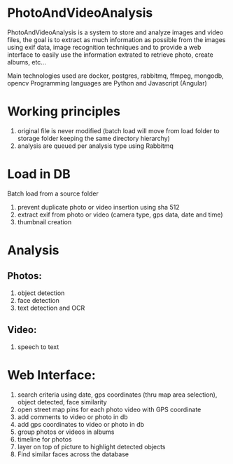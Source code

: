 # PhotoAndVideoAnalysis
PhotoAndVideoAnalysis is a system to store and analyze images and video files, the goal is to extract as much information as possible from the images using exif data, image recognition techniques and to provide a web interface to easily use the information extrated to retrieve photo, create albums, etc...

Main technologies used are docker, postgres, rabbitmq, ffmpeg, mongodb, opencv
Programming languages are Python and Javascript (Angular)

# Working principles
1. original file is never modified (batch load will move from load folder to storage folder keeping the same directory hierarchy)
2. analysis are queued per analysis type using Rabbitmq

# Load in DB
Batch load from a source folder
1. prevent duplicate photo or video insertion using sha 512
2. extract exif from photo or video (camera type, gps data, date and time)
3. thumbnail creation

# Analysis
## Photos:
1. object detection
2. face detection
3. text detection and OCR

## Video:
1. speech to text

# Web Interface:
1. search criteria using date, gps coordinates (thru map area selection), object detected, face similarity
2. open street map pins for each photo video with GPS coordinate
3. add comments to video or photo in db
4. add gps coordinates to video or photo in db
5. group photos or videos in albums
6. timeline for photos
7. layer on top of picture to highlight detected objects
8. Find similar faces across the database
